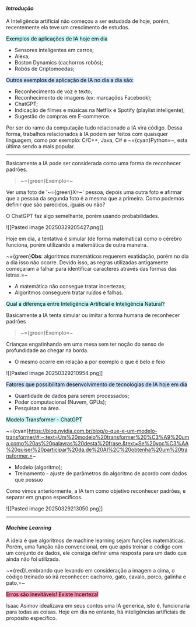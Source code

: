 
####                                                   *Introdução*

A Inteligência artificial não começou a ser estudada de hoje, porém, recentemente ela teve um crescimento de estudos.

<mark style="background: #ABF7F7A6;">Exemplos de aplicações de IA hoje em dia</mark>

-  Sensores inteligentes em carros;
-  Alexa;
-  Boston Dynamics (cachorros robôs);
-  Robôs de Criptomoedas;

<mark style="background: #ADCCFFA6;">Outros exemplos de aplicação de IA no dia a dia são:</mark>

-  Reconhecimento de voz e texto;
-  Reconhecimento de imagens (ex: marcações Facebook);
-  ChatGPT;
-  Indicação de filmes e músicas na Netflix e Spotify (playlist inteligente);
-  Sugestão de compras em E-commerce.

Por ser do ramo da computação tudo relacionado a IA vira código. Dessa forma, trabalhos relacionados à IA podem ser feitos com quaisquer linguagem, como por exemplo: C/C++, Java, C# e ~={cyan}Python=~, esta última sendo a mais popular. 

---

Basicamente a IA pode ser considerada como uma forma de reconhecer padrões. 

> ~={green}Exemplo=~

Ver uma foto de '~={green}X=~' pessoa, depois uma outra foto e afirmar que a pessoa da segunda foto é a mesma que a primeira. Como podemos definir que são parecidos, iguais ou não? 

O ChatGPT faz algo semelhante, porém usando probabilidades.

![[Pasted image 20250329205427.png]]

Hoje em dia, a tentativa é simular (de forma matematica) como o cérebro funciona, porém utilizando a matemática de outra maneira.

~={green}**Obs**: algoritmos matemáticos requerem exatidação, porém no dia a dia isso não ocorre. Devido isso, as regras utilizadas antigamente começaram a falhar para identificar caracteres através das formas das letras.=~

-  A matemática não consegue tratar incertezas;
-  Algoritmos conseguem tratar ruídos e falhas.

<mark style="background: #ABF7F7A6;">Qual a diferença entre Inteligência Artificial e Inteligência Natural?</mark>

Basicamente a IA tenta simular ou imitar a forma humana de reconhecer padrões

> ~={green}Exemplo=~

Crianças engatinhando em uma mesa sem ter noção do senso de profundidade ao chegar na borda.

-  O mesmo ocorre em relação a por exemplo o que é belo e feio

![[Pasted image 20250329210954.png]]

<mark style="background: #ADCCFFA6;">Fatores que possibilitam desenvolvimento de tecnologias de IA hoje em dia</mark>

-  Quantidade de dados para serem processados;
-  Poder computacional (Nuvem, GPUs);
-  Pesquisas na área.

<mark style="background: #ABF7F7A6;">Modelo Transformer - ChatGPT</mark>

~={cyan}https://blog.nvidia.com.br/blog/o-que-e-um-modelo-transformer/#:~:text=Um%20modelo%20transformer%20%C3%A9%20uma,como%20as%20palavras%20desta%20frase.&text=Se%20voc%C3%AA%20quiser%20participar%20da,de%20AI%2C%20obtenha%20um%20transformer.=~

-  Modelo (algoritmo);
-  Treinamento - ajuste de parâmetros do algoritmo de acordo com dados que possuo

Como vimos anteriormente, a IA tem como objetivo reconhecer padrões, e separar em grupos específicos. 

![[Pasted image 20250329213050.png]]

---

#### *Machine Learning*

A ideia é que algoritmos de machine learning sejam funções matemáticas. Porém, uma função não convencional, em que após treinar o código com um conjunto de dados, ele consiga definir uma resposta para um dado que ainda não foi utilizada.

~={red}Lembrando que levando em consideração a imagem a cima, o código treinado só irá reconhecer: cachorro, gato, cavalo, porco, galinha e pato.=~

<mark style="background: #FF5582A6;">Erros são inevitáveis! Existe Incerteza!</mark>

Isaac Asimov idealizava em seus contos uma IA generica, isto é, funcionaria para todas as coisas. Hoje em dia no entanto, há inteligências artificiais de propósito específico.